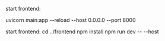 start frontend:

uvicorn main:app --reload --host 0.0.0.0 --port 8000

start frontend:
    cd ../frontend
    npm install
    npm run dev -- --host

